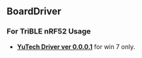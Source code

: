 ## BoardDriver
### For TriBLE nRF52 Usage
- [**YuTech Driver ver 0.0.0.1**](https://github.com/YuTecHealth/BoardDriver/blob/master/YuTech_drivers_0.0.0.1.exe?raw=true) for win 7 only.
